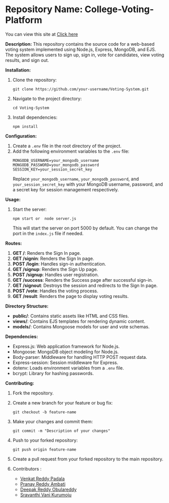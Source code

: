 <h1>Repository Name: College-Voting-Platform</h1>
<p>You can view this site at <a href="https://college-voting-platform.onrender.com/">Click here</a></p>

**Description:**
This repository contains the source code for a web-based voting system implemented using Node.js, Express, MongoDB, and EJS. The system allows users to sign up, sign in, vote for candidates, view voting results, and sign out.

**Installation:**
1. Clone the repository:
   ```
   git clone https://github.com/your-username/Voting-System.git
   ```

2. Navigate to the project directory:
   ```
   cd Voting-System
   ```

3. Install dependencies:
   ```
   npm install
   ```

**Configuration:**
1. Create a `.env` file in the root directory of the project.
2. Add the following environment variables to the `.env` file:
   ```
   MONGODB_USERNAME=your_mongodb_username
   MONGODB_PASSWORD=your_mongodb_password
   SESSION_KEY=your_session_secret_key
   ```
   Replace `your_mongodb_username`, `your_mongodb_password`, and `your_session_secret_key` with your MongoDB username, password, and a secret key for session management respectively.

**Usage:**
1. Start the server:
   ```
   npm start or  node server.js
   ```
   This will start the server on port 5000 by default. You can change the port in the `index.js` file if needed.

**Routes:**
1. **GET /**: Renders the Sign In page.
2. **GET /signin**: Renders the Sign In page.
3. **POST /login**: Handles sign-in authentication.
4. **GET /signup**: Renders the Sign Up page.
5. **POST /signup**: Handles user registration.
6. **GET /success**: Renders the Success page after successful sign-in.
7. **GET /signout**: Destroys the session and redirects to the Sign In page.
8. **POST /vote**: Handles the voting process.
9. **GET /result**: Renders the page to display voting results.

**Directory Structure:**
- **public/**: Contains static assets like HTML and CSS files.
- **views/**: Contains EJS templates for rendering dynamic content.
- **models/**: Contains Mongoose models for user and vote schemas.

**Dependencies:**
- Express.js: Web application framework for Node.js.
- Mongoose: MongoDB object modeling for Node.js.
- Body-parser: Middleware for handling HTTP POST request data.
- Express-session: Session middleware for Express.
- dotenv: Loads environment variables from a `.env` file.
- bcrypt: Library for hashing passwords.

**Contributing:**
1. Fork the repository.
2. Create a new branch for your feature or bug fix:
   ```
   git checkout -b feature-name
   ```
3. Make your changes and commit them:
   ```
   git commit -m "Description of your changes"
   ```
4. Push to your forked repository:
   ```
   git push origin feature-name
   ```
5. Create a pull request from your forked repository to the main repository.

6. Contributors :
      <ul>
         <li><a href="https://github.com/VenkatreddyPadala">Venkat Reddy Padala</a></li>
         <li><a href="https://github.com/pranayreddyambati">Pranay Reddy Ambati</a></li>
         <li><a href="https://github.com/ordr-github">Deepak Reddy Obulareddy</a></li>
         <li><a href="https://github.com/Sravanthikurumoju">Sravanthi Vani Kurumoju</a></li>
      </ul>



